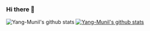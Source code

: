 ### Hi there 👋

<!--
**Yang-Munil/Yang-Munil** is a ✨ _special_ ✨ repository because its `README.md` (this file) appears on your GitHub profile.

Here are some ideas to get you started:

- 🔭 I’m currently working on ...
- 🌱 I’m currently learning ...
- 👯 I’m looking to collaborate on ...
- 🤔 I’m looking for help with ...
- 💬 Ask me about ...
- 📫 How to reach me: ...
- 😄 Pronouns: ...
- ⚡ Fun fact: ...
-->
![Yang-Munil's github stats](https://github-readme-stats.vercel.app/api?username=Yang-Munil&show_icons=true)
[![Yang-Munil's github stats](https://github-readme-stats.vercel.app/api/top-langs/?username=Yang-Munil&show_icons=true&hide_border=true&title_color=004386&icon_color=004386&layout=compact)](https://github.com/Yang-Munil)
